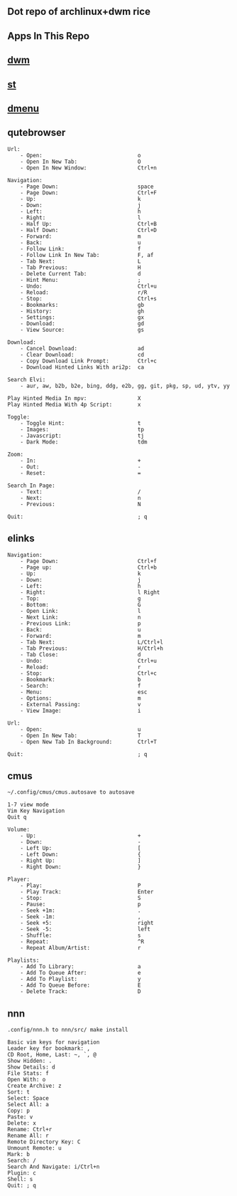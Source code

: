Dot repo of archlinux+dwm rice
---

Apps In This Repo
---

[dwm](https://github.com/imruf/dwm)
---
    
[st](https://github.com/imruf/st)
---
    
[dmenu](https://github.com/imruf/dmenu)
---

qutebrowser
---

    Url:
        - Open:                              o
        - Open In New Tab:                   O
        - Open In New Window:                Ctrl+n
    
    Navigation:
        - Page Down:                         space
        - Page Down:                         Ctrl+F
        - Up:                                k
        - Down:                              j
        - Left:                              h
        - Right:                             l
        - Half Up:                           Ctrl+B
        - Half Down:                         Ctrl+D
        - Forward:                           m
        - Back:                              u
        - Follow Link:                       f
        - Follow Link In New Tab:            F, af
        - Tab Next:                          L
        - Tab Previous:                      H 
        - Delete Current Tab:                d
        - Hint Menu:                         ;
        - Undo:                              Ctrl+u
        - Reload:                            r/R
        - Stop:                              Ctrl+s
        - Bookmarks:                         gb
        - History:                           gh
        - Settings:                          gx
        - Download:                          gd
        - View Source:                       gs

    Download:
        - Cancel Download:                   ad
        - Clear Download:                    cd
        - Copy Download Link Prompt:         Ctrl+c
        - Download Hinted Links With ari2p:  ca

    Search Elvi:
        - aur, aw, b2b, b2e, bing, ddg, e2b, gg, git, pkg, sp, ud, ytv, yy

    Play Hinted Media In mpv:                X
    Play Hinted Media With 4p Script:        x

    Toggle:
        - Toggle Hint:                       t
        - Images:                            tp
        - Javascript:                        tj
        - Dark Mode:                         tdm 

    Zoom:
        - In:                                +
        - Out:                               -
        - Reset:                             =

    Search In Page:
        - Text:                              /
        - Next:                              n
        - Previous:                          N

    Quit:                                    ; q


elinks
---

    Navigation:
        - Page Down:                         Ctrl+f
        - Page up:                           Ctrl+b
        - Up:                                k
        - Down:                              j
        - Left:                              h
        - Right:                             l Right
        - Top:                               g
        - Bottom:                            G
        - Open Link:                         l
        - Next Link:                         n
        - Previous Link:                     p
        - Back:                              u
        - Forward:                           m
        - Tab Next:                          L/Ctrl+l
        - Tab Previous:                      H/Ctrl+h
        - Tab Close:                         d
        - Undo:                              Ctrl+u
        - Reload:                            r
        - Stop:                              Ctrl+c
        - Bookmark:                          b
        - Search:                            f
        - Menu:                              esc
        - Options:                           m
        - External Passing:                  v
        - View Image:                        i

    Url:
        - Open:                              u
        - Open In New Tab:                   T
        - Open New Tab In Background:        Ctrl+T

    Quit:                                    ; q

cmus
---

    ~/.config/cmus/cmus.autosave to autosave

    1-7 view mode
    Vim Key Navigation
    Quit q
 
    Volume:
        - Up:                                +
        - Down:                              -
        - Left Up:                           [
        - Left Down:                         {
        - Right Up:                          ]
        - Right Down:                        }

    Player:
        - Play:                              P
        - Play Track:                        Enter
        - Stop:                              S
        - Pause:                             p
        - Seek +1m:                          .
        - Seek -1m:                          ,
        - Seek +5:                           right
        - Seek -5:                           left
        - Shuffle:                           s
        - Repeat:                            ^R
        - Repeat Album/Artist:               r

    Playlists:
        - Add To Library:                    a
        - Add To Queue After:                e
        - Add To Playlist:                   y
        - Add To Queue Before:               E
        - Delete Track:                      D

nnn
---
    .config/nnn.h to nnn/src/ make install
    
    Basic vim keys for navigation
    Leader key for bookmark: ,
    CD Root, Home, Last: ~, `, @
    Show Hidden: .
    Show Details: d
    File Stats: f
    Open With: o
    Create Archive: z
    Sort: t
    Select: Space
    Select All: a
    Copy: p
    Paste: v
    Delete: x
    Rename: Ctrl+r
    Rename All: r
    Remote Directory Key: C
    Unmount Remote: u
    Mark: b
    Search: /
    Search And Navigate: i/Ctrl+n
    Plugin: c
    Shell: s
    Quit: ; q
